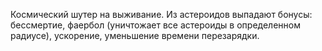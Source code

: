 Космический шутер на выживание. Из астероидов выпадают бонусы: бессмертие, фаербол (уничтожает все астероиды в определенном радиусе), ускорение, уменьшение времени перезарядки. 
